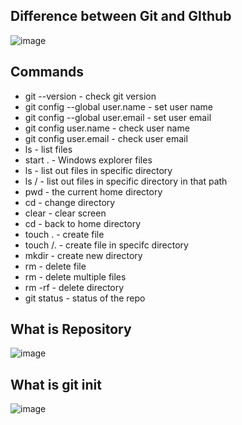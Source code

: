 ## Difference between Git and GIthub
![image](https://user-images.githubusercontent.com/105601246/226208082-4d2ec8e2-4046-4ad7-96c8-2827669d0bf5.png)

## Commands
- git --version - check git version
- git config --global user.name - set user name
- git config --global user.email - set user email
- git config user.name - check user name
- git config user.email - check user email
- ls - list files 
- start . - Windows explorer files
- ls <directory> - list out files in specific directory
- ls <directory>/<path> - list out files in specific directory in that path
- pwd - the current home directory
- cd <directory> - change directory
- clear - clear screen
- cd - back to home directory
- touch <filename>.<extension> - create file
- touch <directory>/<filename>.<extension> - create file in specifc directory
- mkdir <directory> - create new directory
- rm <filename> - delete file
- rm <filename> <filename> - delete multiple files
- rm -rf <directory> - delete directory
- git status - status of the repo

## What is Repository
![image](https://user-images.githubusercontent.com/105601246/226208120-3ebba3f0-6d39-4a94-81f3-58500f8dbfd5.png)

## What is git init
![image](https://user-images.githubusercontent.com/105601246/226214081-67d38817-8250-4861-9cd5-364c34c0c200.png)
